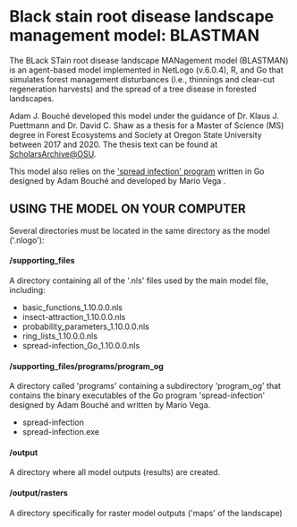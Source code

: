 # Black stain root disease landscape management model: BLASTMAN
The BLack STain root disease landscape MANagement model (BLASTMAN) is an agent-based model implemented in NetLogo (v.6.0.4), R, and Go that simulates forest management disturbances (i.e., thinnings and clear-cut regeneration harvests) and the spread of a tree disease in forested landscapes.

Adam J. Bouché developed this model under the guidance of Dr. Klaus J. Puettmann and Dr. David C. Shaw as a thesis for a Master of Science (MS) degree in Forest Ecosystems and Society at Oregon State University between 2017 and 2020. The thesis text can be found at [ScholarsArchive@OSU](https://ir.library.oregonstate.edu/concern/graduate_thesis_or_dissertations/c247f0268?locale=en).

This model also relies on the ['spread infection' program](https://github.com/mariowhowrites/spread-infection) written in Go designed by Adam Bouché and developed by Mario Vega .

## USING THE MODEL ON YOUR COMPUTER
Several directories must be located in the same directory as the model ('.nlogo'):

  #### /supporting_files
  A directory containing all of the '.nls' files used by the main model file, including:

  * basic_functions_1.10.0.0.nls
  * insect-attraction_1.10.0.0.nls
  * probability_parameters_1.10.0.0.nls
  * ring_lists_1.10.0.0.nls
  * spread-infection_Go_1.10.0.0.nls

  #### /supporting_files/programs/program_og
  A directory called 'programs' containing a subdirectory 'program_og' that contains the binary executables of the Go program 'spread-infection' designed by Adam Bouché and written by Mario Vega.
  
  * spread-infection
  * spread-infection.exe

  #### /output
  A directory where all model outputs (results) are created.
  
  #### /output/rasters
  A directory specifically for raster model outputs ('maps' of the landscape)
